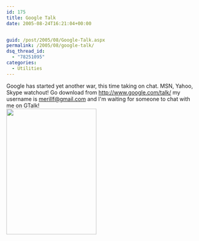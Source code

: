 ```yaml
---
id: 175
title: Google Talk
date: 2005-08-24T16:21:04+00:00


guid: /post/2005/08/Google-Talk.aspx
permalink: /2005/08/google-talk/
dsq_thread_id:
  - "78251095"
categories:
  - Utilities
---
```

Google has started yet another war, this time taking on chat. MSN, Yahoo, Skype watchout!
Go download from <a href="http://www.google.com/talk/">http://www.google.com/talk/</a> my username is merillf@gmail.com and I'm waiting for someone to chat with me on GTalk!<br>
<img src="https://merill.net/wp-content/uploads/contentbinary/googletalk.gif" width="235" height="328" alt="" border="0">
